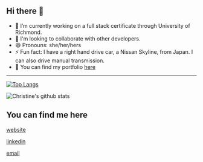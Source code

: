 ## Hi there 👋

<!--
**cmoorelvt/cmoorelvt** is a ✨ _special_ ✨ repository because its `README.md` (this file) appears on your GitHub profile.
-->

- 🔭 I’m currently working on a full stack certificate through University of Richmond.
- 👯 I'm looking to collaborate with other developers. 
- 😄 Pronouns: she/her/hers
- ⚡ Fun fact: I have a right hand drive car, a Nissan Skyline, from Japan. I can also drive manual transmission.
- 👔 You can find my portfolio [here](https://cmoorelvt.github.io/portfolio.html) 

---
[![Top Langs](https://github-readme-stats.vercel.app/api/top-langs/?username=cmoorelvt&layout=compact&theme=radical)](https://github.com/cmoorelvt/github-readme-stats)

![Christine's github stats](https://github-readme-stats.vercel.app/api?username=cmoorelvt&show_icons=true&theme=radical)

## You can find me here
[website]

[linkedin]

[email]


[website]: https://cmoorelvt.github.io/Responsive-Portfolio/
[linkedin]: https://www.linkedin.com/in/cmoorelvt/
[email]: mailto:cmoorelvt@gmail.com
